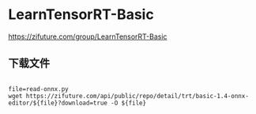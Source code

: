 # LearnTensorRT-Basic

https://zifuture.com/group/LearnTensorRT-Basic



## 下载文件
```shell

file=read-onnx.py
wget https://zifuture.com/api/public/repo/detail/trt/basic-1.4-onnx-editor/${file}?download=true -O ${file}

```
